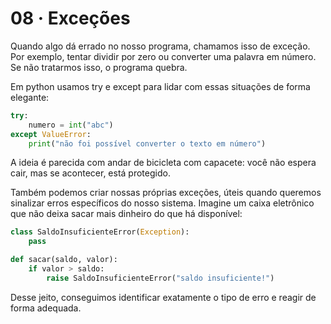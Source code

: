 # 08 · Exceções

Quando algo dá errado no nosso programa, chamamos isso de exceção. Por exemplo, tentar dividir por zero ou converter uma palavra em número. Se não tratarmos isso, o programa quebra.  

Em python usamos try e except para lidar com essas situações de forma elegante:

```python
try:
    numero = int("abc")
except ValueError:
    print("não foi possível converter o texto em número")
```

A ideia é parecida com andar de bicicleta com capacete: você não espera cair, mas se acontecer, está protegido.  

Também podemos criar nossas próprias exceções, úteis quando queremos sinalizar erros específicos do nosso sistema. Imagine um caixa eletrônico que não deixa sacar mais dinheiro do que há disponível:

```python
class SaldoInsuficienteError(Exception):
    pass

def sacar(saldo, valor):
    if valor > saldo:
        raise SaldoInsuficienteError("saldo insuficiente!")
```

Desse jeito, conseguimos identificar exatamente o tipo de erro e reagir de forma adequada.
